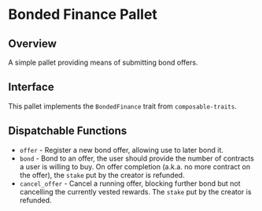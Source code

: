 # Bonded Finance Pallet

## Overview

A simple pallet providing means of submitting bond offers.

## Interface

This pallet implements the `BondedFinance` trait from `composable-traits`.

## Dispatchable Functions

- `offer` - Register a new bond offer, allowing use to later bond it.
- `bond` - Bond to an offer, the user should provide the number of contracts a user is willing
  to buy. On offer completion (a.k.a. no more contract on the offer), the `stake` put by the creator is refunded.
- `cancel_offer` - Cancel a running offer, blocking further bond but not cancelling the
  currently vested rewards. The `stake` put by the creator is refunded.
